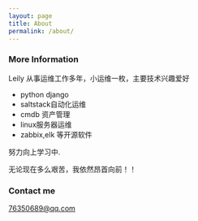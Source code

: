 ```yaml
---
layout: page
title: About
permalink: /about/
---
```




### More Information

Leily 从事运维工作多年，小运维一枚，主要技术兴趣爱好

- python django
- saltstack自动化运维
- cmdb 资产管理
- linux服务器运维
- zabbix,elk 等开源软件

努力向上学习中.

无论现在多么艰苦，我依然昂首向前！！

### Contact me

[76350689@qq.com](mailto:76350689@qq.com)
